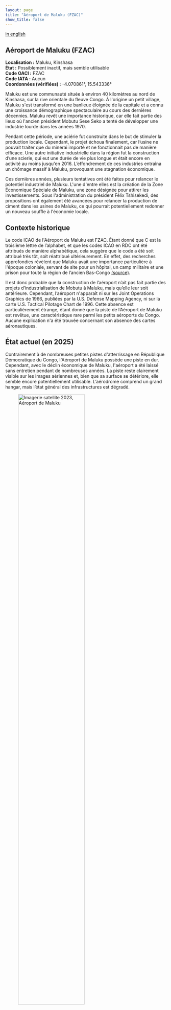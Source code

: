 ```yaml
---
layout: page
title: "Aéroport de Maluku (FZAC)"
show_title: false
---
```


[in english](../../airports/malukufzac/maluku.md)

## Aéroport de Maluku (FZAC)

**Localisation :** Maluku, Kinshasa  
**État :** Possiblement inactif, mais semble utilisable  
**Code OACI :** FZAC  
**Code IATA :** Aucun  
**Coordonnées (vérifiées) :** -4.070861°, 15.543336°  

Maluku est une communauté située à environ 40 kilomètres au nord de Kinshasa, sur la rive orientale du fleuve Congo. À l'origine un petit village, Maluku s'est transformé en une banlieue éloignée de la capitale et a connu une croissance démographique spectaculaire au cours des dernières décennies. Maluku revêt une importance historique, car elle fait partie des lieux où l'ancien président Mobutu Sese Seko a tenté de développer une industrie lourde dans les années 1970.  

Pendant cette période, une aciérie fut construite dans le but de stimuler la production locale. Cependant, le projet échoua finalement, car l’usine ne pouvait traiter que du minerai importé et ne fonctionnait pas de manière efficace. Une autre initiative industrielle dans la région fut la construction d’une scierie, qui eut une durée de vie plus longue et était encore en activité au moins jusqu'en 2016. L’effondrement de ces industries entraîna un chômage massif à Maluku, provoquant une stagnation économique.  

Ces dernières années, plusieurs tentatives ont été faites pour relancer le potentiel industriel de Maluku. L'une d'entre elles est la création de la Zone Économique Spéciale de Maluku, une zone désignée pour attirer les investissements. Sous l'administration du président Félix Tshisekedi, des propositions ont également été avancées pour relancer la production de ciment dans les usines de Maluku, ce qui pourrait potentiellement redonner un nouveau souffle à l'économie locale.  

## Contexte historique  

Le code ICAO de l'Aéroport de Maluku est FZAC. Étant donné que C est la troisième lettre de l’alphabet, et que les codes ICAO en RDC ont été attribués de manière alphabétique, cela suggère que le code a été soit attribué très tôt, soit réattribué ultérieurement. En effet, des recherches approfondies révèlent que Maluku avait une importance particulière à l'époque coloniale, servant de site pour un hôpital, un camp militaire et une prison pour toute la région de l’ancien Bas-Congo [(source)](https://www.memoireonline.com/04/15/9119/m_Etude-de-faisabilite-et-de-viabilite-dun-projet-dinvestissement-Cas-de-limplantation-d15.html#:~:text=Maluku%20abritait%20la%20r%C3%A9sidence%20priv%C3%A9e,024%20du%2024%20Janvier%201968.). 

Il est donc probable que la construction de l’aéroport n’ait pas fait partie des projets d’industrialisation de Mobutu à Maluku, mais qu’elle leur soit antérieure. Cependant, l’aéroport n'apparaît ni sur les Joint Operations Graphics de 1966, publiées par la U.S. Defense Mapping Agency, ni sur la carte U.S. Tactical Pilotage Chart de 1996. Cette absence est particulièrement étrange, étant donné que la piste de l’Aéroport de Maluku est revêtue, une caractéristique rare parmi les petits aéroports du Congo. Aucune explication n'a été trouvée concernant son absence des cartes aéronautiques.

## État actuel (en 2025)  

Contrairement à de nombreuses petites pistes d'atterrissage en République Démocratique du Congo, l'Aéroport de Maluku possède une piste en dur. Cependant, avec le déclin économique de Maluku, l'aéroport a été laissé sans entretien pendant de nombreuses années. La piste reste clairement visible sur les images aériennes et, bien que sa surface se détériore, elle semble encore potentiellement utilisable. L’aérodrome comprend un grand hangar, mais l’état général des infrastructures est dégradé.  

<div class="image-left">
    <figure>
        <img src="/congo-airfields/airports/malukufzac/sat2023.png" alt="Imagerie satellite 2023, Aéroport de Maluku" width="70%">
        <figcaption>L'Aéroport de Maluku vu sur une imagerie satellite de 2023</figcaption>
    </figure>
</div>

En raison de la courte distance entre Kinshasa et Maluku, la nécessité d'un aéroport dans cette région reste discutable, ce qui explique son faible niveau d'utilisation. Les images satellites récentes montrent une usure significative de l’asphalte, et l'absence d’activité indique qu'aucun effort sérieux n’a été entrepris pour restaurer l’infrastructure.  

Fait intéressant, bien que l’aéroport soit en déclin, son terrain a été préservé, car aucun réaménagement n’a eu lieu sur le site. Les images aériennes les plus récentes révèlent de nouveaux projets de construction autour de Maluku, notamment de grands entrepôts et des installations industrielles. Ces développements pourraient être liés à l'initiative de production de ciment du président Tshisekedi. Toutefois, même si l’activité économique de Maluku devait se redynamiser, l’avenir de l’aéroport reste incertain.  

## Voir aussi  

- [Liste des Aéroports](../../list_fr.md)  
- [Page d'accueil](../../index_fr.md)  

